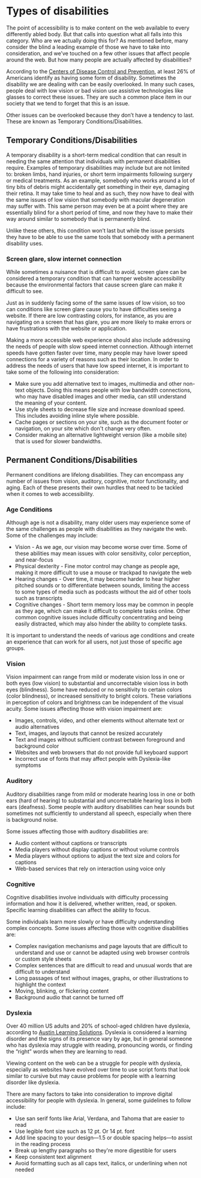 # Types of disabilities

The point of accessibility is to make content on the web available to every differently abled body. But that calls into question what all falls into this category. Who are we actually doing this for? As mentioned before, many consider the blind a leading example of those we have to take into consideration, and we’ve touched on a few other issues that affect people around the web. But how many people are actually affected by disabilities?

According to the [Centers of Disease Control and Prevention](https://www.cdc.gov/ncbddd/disabilityandhealth/infographic-disability-impacts-all.html), at least 26% of Americans identify as having some form of disability. Sometimes the disability we are dealing with can be easily overlooked. In many such cases, people deal with low vision or bad vision use assistive technologies like glasses to correct these issues. They are such a common place item in our society that we tend to forget that this is an issue.

Other issues can be overlooked because they don’t have a tendency to last. These are known as Temporary Conditions/Disabilities.

## Temporary Conditions/Disabilities
A temporary disability is a short-term medical condition that can result in needing the same attention that individuals with permanent disabilities require. Examples of temporary disabilities may include but are not limited to: broken limbs, hand injuries, or short term impairments following surgery or medical treatments.
As an example, somebody who works around a lot of tiny bits of debris might accidentally get something in their eye, damaging their retina. It may take time to heal and as such, they now have to deal with the same issues of low vision that somebody with macular degeneration may suffer with. This same person may even be at a point where they are essentially blind for a short period of time, and now they have to make their way around similar to somebody that is permanently blind.

Unlike these others, this condition won’t last but while the issue persists they have to be able to use the same tools that somebody with a permanent disability uses.

### Screen glare, slow internet connection
While sometimes a nuisance that is difficult to avoid, screen glare can be considered a temporary condition that can hamper website accessibility because the environmental factors that cause screen glare can make it difficult to see.

Just as in suddenly facing some of the same issues of low vision, so too can conditions like screen glare cause you to have difficulties seeing a website. If there are low contrasting colors, for instance, as you are navigating on a screen that has glare, you are more likely to make errors or have frustrations with the website or application.

Making a more accessible web experience should also include addressing the needs of people with slow speed internet connection. Although internet speeds have gotten faster over time, many people may have lower speed connections for a variety of reasons such as their location. In order to address the needs of users that have low speed internet, it is important to take some of the following into consideration:

* Make sure you add alternative text to images, multimedia and other non-text objects. Doing this means people with low bandwidth connections, who may have disabled images and other media, can still understand the meaning of your content.
* Use style sheets to decrease file size and increase download speed. This includes avoiding inline style where possible.
* Cache pages or sections on your site, such as the document footer or navigation, on your site which don't change very often.
* Consider making an alternative lightweight version (like a mobile site) that is used for slower bandwidths.

## Permanent Conditions/Disabilities
Permanent conditions are lifelong disabilities. They can encompass any number of issues from vision, auditory, cognitive, motor functionality, and aging. Each of these presents their own hurdles that need to be tackled when it comes to web accessibility.

### Age Conditions
Although age is not a disability, many older users may experience some of the same challenges as people with disabilities as they navigate the web. Some of the challenges may include:

* Vision - As we age, our vision may become worse over time. Some of these abilities may mean issues with color sensitivity, color perception, and near-focus
* Physical dexterity - Fine motor control may change as people age, making it more difficult to use a mouse or trackpad to navigate the web
* Hearing changes - Over time, it may become harder to hear higher pitched sounds or to differentiate between sounds, limiting the access to some types of media such as podcasts without the aid of other tools such as transcripts
* Cognitive changes - Short term memory loss may be common in people as they age, which can make it difficult to complete tasks online. Other common cognitive issues include difficulty concentrating and being easily distracted, which may also hinder the ability to complete tasks.

It is important to understand the needs of various age conditions and create an experience that can work for all users, not just those of specific age groups.

### Vision
Vision impairment can range from mild or moderate vision loss in one or both eyes (low vision) to substantial and uncorrectable vision loss in both eyes (blindness). Some have reduced or no sensitivity to certain colors (color blindness), or increased sensitivity to bright colors. These variations in perception of colors and brightness can be independent of the visual acuity. Some issues affecting those with vision impairment are:

* Images, controls, video, and other elements without alternate text or audio alternatives
* Text, images, and layouts that cannot be resized accurately
* Text and images without sufficient contrast between foreground and background color
* Websites and web browsers that do not provide full keyboard support
* Incorrect use of fonts that may affect people with Dyslexia-like symptoms

### Auditory
Auditory disabilities range from mild or moderate hearing loss in one or both ears (hard of hearing) to substantial and uncorrectable hearing loss in both ears (deafness). Some people with auditory disabilities can hear sounds but sometimes not sufficiently to understand all speech, especially when there is background noise.

Some issues affecting those with auditory disabilities are:

* Audio content without captions or transcripts
* Media players without display captions or without volume controls
* Media players without options to adjust the text size and colors for captions
* Web-based services that rely on interaction using voice only

### Cognitive
Cognitive disabilities involve individuals with difficulty processing information and how it is delivered, whether written, read, or spoken. Specific learning disabilities can affect the ability to focus.

Some individuals learn more slowly or have difficulty understanding complex concepts. Some issues affecting those with cognitive disabilities are:

* Complex navigation mechanisms and page layouts that are difficult to understand and use or cannot be adapted using web browser controls or custom style sheets
* Complex sentences that are difficult to read and unusual words that are difficult to understand
* Long passages of text without images, graphs, or other illustrations to highlight the context
* Moving, blinking, or flickering content
* Background audio that cannot be turned off

### Dyslexia
Over 40 million US adults and 20% of school-aged children have dyslexia, according to [Austin Learning Solutions](https://www.austinlearningsolutions.com/blog/38-dyslexia-facts-and-statistics.html). Dyslexia is considered a learning disorder and the signs of its presence vary by age, but in general someone who has dyslexia may struggle with reading, pronouncing words, or finding the “right” words when they are learning to read.

Viewing content on the web can be a struggle for people with dyslexia, especially as websites have evolved over time to use script fonts that look similar to cursive but may cause problems for people with a learning disorder like dyslexia.

There are many factors to take into consideration to improve digital accessibility for people with dyslexia. In general, some guidelines to follow include:

* Use san serif fonts like Arial, Verdana, and Tahoma that are easier to read
* Use legible font size such as 12 pt. Or 14 pt. font
* Add line spacing to your design—1.5 or double spacing helps—to assist in the reading process
* Break up lengthy paragraphs so they're more digestible for users
* Keep consistent text alignment
* Avoid formatting such as all caps text, italics, or underlining when not needed
